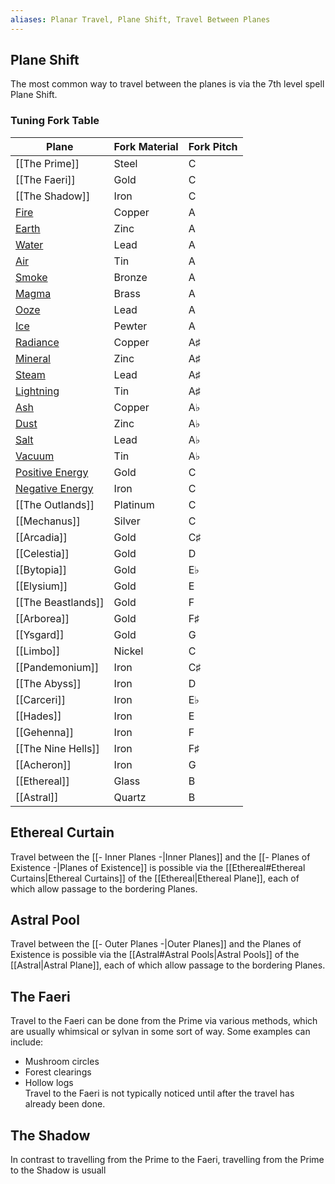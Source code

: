```yaml
---
aliases: Planar Travel, Plane Shift, Travel Between Planes
---
```

## Plane Shift
The most common way to travel between the planes is via the 7th level spell Plane Shift.
### Tuning Fork Table
| Plane                                             | Fork Material | Fork Pitch |
| ------------------------------------------------- | ------------- | ---------- |
| [[The Prime]]                                     | Steel         | C          |
| [[The Faeri]]                                     | Gold          | C          |
| [[The Shadow]]                                    | Iron          | C          |
| [Fire](Plane%20of%20Fire)                         | Copper        | A          |
| [Earth](Plane%20of%20Earth)                       | Zinc          | A          |
| [Water](Plane%20of%20Water)                       | Lead          | A          |
| [Air](Plane%20of%20Air)                           | Tin           | A          |
| [Smoke](Plane%20of%20Smoke)                       | Bronze        | A          |
| [Magma](Plane%20of%20Magma)                       | Brass         | A          |
| [Ooze](Plane%20of%20Ooze)                         | Lead          | A          |
| [Ice](Plane%20of%20Ice)                           | Pewter        | A          |
| [Radiance](Plane%20of%20Radiance)                 | Copper        | A♯         |
| [Mineral](Plane%20of%20Minerals)                   | Zinc          | A♯         |
| [Steam](Plane%20of%20Steam)                       | Lead          | A♯         |
| [Lightning](Plane%20of%20Lightning)               | Tin           | A♯         |
| [Ash](Plane%20of%20Ash)                           | Copper        | A♭         |
| [Dust](Plane%20of%20Dust)                         | Zinc          | A♭         |
| [Salt](Plane%20of%20Salt)                         | Lead          | A♭         |
| [Vacuum](Plane%20of%20Vacuum)                     | Tin           | A♭         |
| [Positive Energy](Plane%20of%20Positive%20Energy) | Gold          | C          |
| [Negative Energy](Plane%20of%20Negative%20Energy) | Iron          | C          |
| [[The Outlands]]                                  | Platinum      | C          |
| [[Mechanus]]                                      | Silver        | C          |
| [[Arcadia]]                                       | Gold          | C♯         |
| [[Celestia]]                                      | Gold          | D          |
| [[Bytopia]]                                       | Gold          | E♭         |
| [[Elysium]]                                       | Gold          | E          |
| [[The Beastlands]]                                | Gold          | F          |
| [[Arborea]]                                       | Gold          | F♯         |
| [[Ysgard]]                                        | Gold          | G          |
| [[Limbo]]                                         | Nickel        | C          |
| [[Pandemonium]]                                   | Iron          | C♯         |
| [[The Abyss]]                                     | Iron          | D          |
| [[Carceri]]                                       | Iron          | E♭         |
| [[Hades]]                                         | Iron          | E          |
| [[Gehenna]]                                       | Iron          | F          |
| [[The Nine Hells]]                                | Iron          | F♯         |
| [[Acheron]]                                       | Iron          | G          |
| [[Ethereal]]                                      | Glass         | B          |
| [[Astral]]                                        | Quartz        | B          |

## Ethereal Curtain
Travel between the [[- Inner Planes -|Inner Planes]] and the [[- Planes of Existence -|Planes of Existence]] is possible via the [[Ethereal#Ethereal Curtains|Ethereal Curtains]] of the [[Ethereal|Ethereal Plane]], each of which allow passage to the bordering Planes. 
## Astral Pool
Travel between the [[- Outer Planes -|Outer Planes]] and the Planes of Existence is possible via the [[Astral#Astral Pools|Astral Pools]] of the [[Astral|Astral Plane]], each of which allow passage to the bordering Planes. 
## The Faeri
Travel to the Faeri can be done from the Prime via various methods, which are usually whimsical or sylvan in some sort of way. Some examples can include: 
- Mushroom circles
- Forest clearings
- Hollow logs
<br>Travel to the Faeri is not typically noticed until after the travel has already been done.
## The Shadow
In contrast to travelling from the Prime to the Faeri, travelling from the Prime to the Shadow is usuall